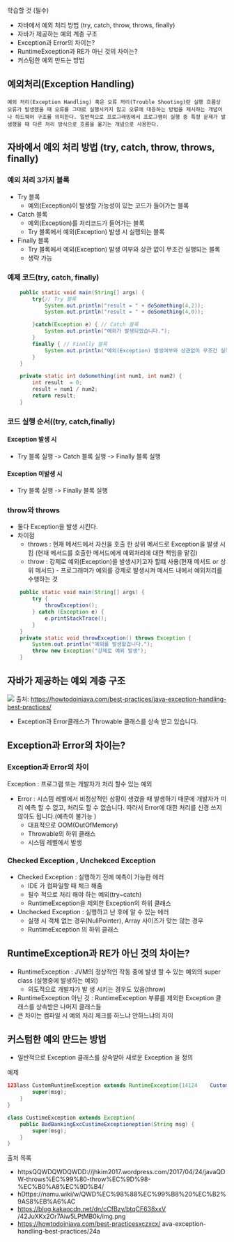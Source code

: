학습할 것 (필수)
- 자바에서 예외 처리 방법 (try, catch, throw, throws, finally)
- 자바가 제공하는 예외 계층 구조
- Exception과 Error의 차이는?
- RuntimeException과 RE가 아닌 것의 차이는?
- 커스텀한 예외 만드는 방법

## 예외처리(Exception Handling)
```
예외 처리(Exception Handling) 혹은 오류 처리(Trouble Shooting)란 실행 흐름상 오류가 발생했을 때 오류를 그대로 실행시키지 않고 오류에 대응하는 방법을 제시하는 개념이나 하드웨어 구조를 의미한다. 일반적으로 프로그래밍에서 프로그램이 실행 중 특정 문제가 발생했을 때 다른 처리 방식으로 흐름을 옮기는 개념으로 사용한다.
```



## 자바에서 예외 처리 방법 (try, catch, throw, throws, finally)
### 예외 처리 3가지 블록
- Try 블록
    - 예외(Exception)이 발생할 가능성이 있는 코드가 들어가는 블록
- Catch 블록
    - 예외(Exception)를 처리코드가 들어가는 블록
    - Try 블록에서 예외(Exception) 발생 시 실행되는 블록
- Finally 블록
    - Try 블록에서 예외(Exception) 발생 여부와 상관 없이 무조건 실행되는 블록 
    - 생략 가능

### 예제 코드(try, catch, finally)
```java
    public static void main(String[] args) {
        try{// Try 블록
            System.out.println("result = " + doSomething(4,2));
            System.out.println("result = " + doSomething(4,0));

        }catch(Exception e) { // Catch 블록
            System.out.println("예외가 발생되었습니다.");
        }
        finally { // Fianlly 블록
            System.out.println("예외(Exception) 발생여부와 상관없이 무조건 실행");
        }
    }

    private static int doSomething(int num1, int num2) {
        int result  = 0;
        result = num1 / num2;
        return result;
    }
```

### 코드 실행 순서((try, catch,finally)
#### Exception 발생 시
- Try 블록 실행 -> Catch 블록 실행 -> Finally 블록 실행
#### Exception 미발생 시
- Try 블록 실행 -> Finally 블록 실행

### throw와 throws
- 둘다 Exception을 발생 시킨다.
- 차이점
    -  throws :  현재 메서드에서 자신을 호출 한 상위 메서드로 Exception을 발생 시킴 (현재 메서드를 호출한 메서드에게 예외처리에 대한 책임을 맡김)
    -  throw : 강제로 예외(Exception)을 발생시키고자 할떄 사용(현재 메서드 or 상위 메서드) - 프로그래머가 예외를 강제로 발생시켜 메서드 내에서 예외처리를 수행하는 것
```java
    public static void main(String[] args) {
        try {
            throwException();
        } catch (Exception e) {
            e.printStackTrace();
        }
    }
    private static void throwException() throws Exception {
        System.out.println("예외를 발생할겁니다.");
        throw new Exception("강제로 예외 발생");
    }
```

## 자바가 제공하는 예외 계층 구조

![](./exception.png)
출처: https://howtodoinjava.com/best-practices/java-exception-handling-best-practices/

- Exception과 Error클래스가 Throwable 클래스를 상속 받고 있습니다.


## Exception과 Error의 차이는?

### Exception과 Error의 차이
 Exception :  프로그램 또는 개발자가 처리 할수 있는 예외
- Error : 시스템 레벨에서 비정상적인 상황이 생겼을 때  발생하기 때문에 개발자가 미리 예측 할 수 없고, 처리도 할 수 없습니다. 따라서 Error에 대한 처리를 신경 쓰지 않아도 됩니다.(예측이 불가능 )
    - 대표적으로 OOM(OutOfMemory)
    - Throwable의 하위 클래스
    - 시스템 레벨에서 발생

### Checked Exception , Unchekced Exception
- Checked Exception : 실행하기 전에 예측이 가능한 에러
    - IDE 가 컴파일할 때 체크 해줌
    - 필수 적으로 처리 해야 하는 예외(try~catch)
    - RuntimeException을 제외한 Exception의 하위 클래스
- Unchecked Exception : 실행하고 난 후에 알 수 있는 에러
    - 실행 시 객체 없는 경우(NullPointer), Array 사이즈가 맞는 않는 경우
    - RuntimeException 의 하위 클래스 

 ## RuntimeException과 RE가 아닌 것의 차이는?
 -  RuntimeException :  JVM의 정상적인 작동 중에 발생 할 수 있는 예외의 super class (실행중에 발생하는 예외)
    - 의도적으로 개발자가 발 생 시키는 경우도 있음(throw)
 - RuntimeException 아닌 것 : RuntimeException 부류를 제외한 Exception 클래스를 상속받은 나머지 클래스들
 - 큰 차이는 컴파일 시 예외 처리 체크를 하느냐 안하느냐의 차이


## 커스텀한 예외 만드는 방법
- 일반적으로 Exception 클래스를 상속받아 새로운 Exception 을 정의

예제
```java
123lass CustomRuntimeException extends RuntimeException{14124    CustomRuntimeException(String msg){
        super(msg);
    }
}

class CustimeException extends Exception{
	public BadBankingExcCustimeExceptioneption(String msg) {
		super(msg);
	}
}
```


출처 목록
- httpsQQWDQWDQWDD://jhkim2017.wordpress.com/2017/04/24/javaQDW-throws%EC%99%80-throw%EC%9D%98-%EC%B0%A8%EC%9D%B4/
- hDttps://namu.wiki/w/QWD%EC%98%88%EC%99%B8%20%EC%B2%9AS8%EB%A6%AC
- https://blog.kakaocdn.net/dn/cCfBzy/btqCF638xxV /42JuXKx2Or7Aiw5LPtMB0k/img.png
- https://howtodoinjava.com/best-practicesxczxcx/ ava-exception-handling-best-practices/24a